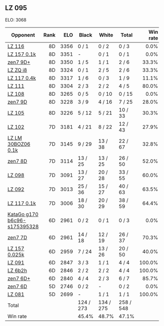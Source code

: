 ## LZ 095 ##

ELO: 3068

Opponent | Rank | ELO | Black | White | Total | Win rate
---------|-----:|----:|-------|-------|-------|-------:
[LZ 116](LZ%20116.md) | 8D | 3356 | 0 / 1 | 0 / 2 | 0 / 3 | 0.0%
[LZ 157 0.1k](LZ%20157%200.1k.md) | 8D | 3351 | - | 0 / 1 | 0 / 1 | 0.0%
[zen7 9D+](zen7%209D+.md) | 8D | 3350 | 1 / 5 | 1 / 1 | 2 / 6 | 33.3%
[LZ ZQ i8](LZ%20ZQ%20i8.md) | 8D | 3324 | 0 / 1 | 2 / 5 | 2 / 6 | 33.3%
[LZ 117 0.4k](LZ%20117%200.4k.md) | 8D | 3317 | 1 / 6 | 0 / 3 | 1 / 9 | 11.1%
[LZ 111](LZ%20111.md) | 8D | 3304 | 2 / 3 | 2 / 2 | 4 / 5 | 80.0%
[LZ 108](LZ%20108.md) | 8D | 3265 | 0 / 5 | 0 / 10 | 0 / 15 | 0.0%
[zen7 9D](zen7%209D.md) | 8D | 3228 | 3 / 9 | 4 / 16 | 7 / 25 | 28.0%
[LZ 105](LZ%20105.md) | 8D | 3226 | 5 / 12 | 5 / 21 | 10 / 33 | 30.3%
[LZ 102](LZ%20102.md) | 7D | 3181 | 4 / 21 | 8 / 22 | 12 / 43 | 27.9%
[LZ LM 30BOZ06 0.1k](LZ%20LM%2030BOZ06%200.1k.md) | 7D | 3145 | 9 / 29 | 13 / 38 | 22 / 67 | 32.8%
[zen7 8D](zen7%208D.md) | 7D | 3114 | 13 / 25 | 13 / 25 | 26 / 50 | 52.0%
[LZ 098](LZ%20098.md) | 7D | 3091 | 13 / 27 | 20 / 28 | 33 / 55 | 60.0%
[LZ 092](LZ%20092.md) | 7D | 3013 | 25 / 36 | 15 / 27 | 40 / 63 | 63.5%
[LZ 117 0.1k](LZ%20117%200.1k.md) | 7D | 3006 | 18 / 30 | 20 / 29 | 38 / 59 | 64.4%
[KataGo g170 b6c96-s175395328](KataGo%20g170%20b6c96-s175395328.md) | 6D | 2961 | 0 / 2 | 0 / 1 | 0 / 3 | 0.0%
[zen7 7D](zen7%207D.md) | 6D | 2961 | 14 / 18 | 12 / 19 | 26 / 37 | 70.3%
[LZ 157 0.025k](LZ%20157%200.025k.md) | 6D | 2959 | 7 / 24 | 13 / 26 | 20 / 50 | 40.0%
[LZ 091](LZ%20091.md) | 6D | 2847 | 3 / 3 | 1 / 1 | 4 / 4 | 100.0%
[LZ 6b2h](LZ%206b2h.md) | 6D | 2846 | 2 / 2 | 2 / 2 | 4 / 4 | 100.0%
[zen7 6D+](zen7%206D+.md) | 6D | 2840 | 4 / 4 | 2 / 3 | 6 / 7 | 85.7%
[zen7 6D](zen7%206D.md) | 5D | 2746 | 0 / 2 | - | 0 / 2 | 0.0%
[LZ 081](LZ%20081.md) | 5D | 2699 | - | 1 / 1 | 1 / 1 | 100.0%
Total | | | 124 / 273 | 134 / 275 | 258 / 548 | 
Win rate| | | 45.4% | 48.7% | 47.1% | 
